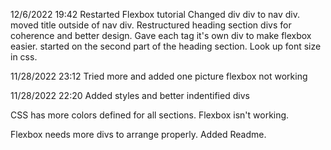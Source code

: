 12/6/2022 19:42
Restarted Flexbox tutorial
Changed div  div to nav div. moved title outside of nav div.
Restructured heading section divs for coherence and better design.
Gave each tag it's own div to make flexbox easier. started on the second part of the heading section. Look up font size in css. 

11/28/2022 23:12
Tried more and added one picture flexbox not working

11/28/2022 22:20
Added styles and better indentified divs

CSS has more colors defined for all sections. Flexbox isn't working.

Flexbox needs more divs to arrange properly. Added Readme.